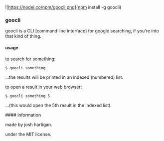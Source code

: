 ![https://nodei.co/npm/goocli.png](npm install -g goocli)

### goocli

goocli is a CLI [command line interface] for google searching, if you're into
that kind of thing.

#### usage

to search for something:

`$ goocli something`

...the results will be printed in an indexed (numbered) list.

to open a result in your web browser:

`$ goocli something 5`

...(this would open the 5th result in the indexed list).

#### information

made by josh hartigan.

under the MIT license.


